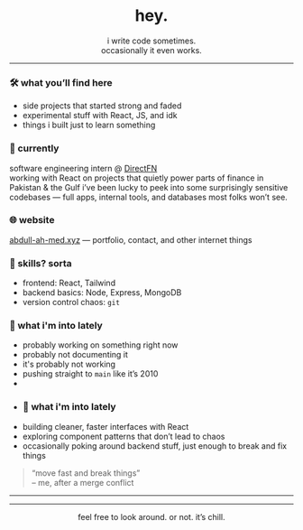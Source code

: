 <h1 align="center">hey.</h1>

<p align="center">
  i write code sometimes. <br />
  occasionally it even works.
</p>

---

### 🛠 what you’ll find here
- side projects that started strong and faded
- experimental stuff with React, JS, and idk
- things i built just to learn something

### 💼 currently
software engineering intern @ [DirectFN](https://www.directfn.com)  
working with React on projects that quietly power parts of finance in Pakistan & the Gulf
i’ve been lucky to peek into some surprisingly sensitive codebases — full apps, internal tools, and databases most folks won’t see.

### 🌐 website
[abdull-ah-med.xyz](https://abdull-ah-med.xyz/) — portfolio, contact, and other internet things

### 🧠 skills? sorta
- frontend: React, Tailwind
- backend basics: Node, Express, MongoDB
- version control chaos: `git`

### 🧳 what i'm into lately
- probably working on something right now  
- probably not documenting it
- it's probably not working
- pushing straight to `main` like it’s 2010
- 
- ### 🧩 what i'm into lately
- building cleaner, faster interfaces with React  
- exploring component patterns that don’t lead to chaos
- occasionally poking around backend stuff, just enough to break and fix things


> “move fast and break things”  
> – me, after a merge conflict

---


---

<p align="center">
  feel free to look around. or not. it’s chill.
</p>
